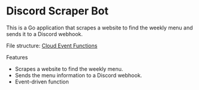 # Discord Scraper Bot

This is a Go application that scrapes a website to find the weekly menu and sends it to a Discord webhook.

File structure: [Cloud Event Functions](https://cloud.google.com/functions/docs/writing/write-event-driven-functions#cloudevent-example-go)


Features
- Scrapes a website to find the weekly menu.
- Sends the menu information to a Discord webhook.
- Event-driven function